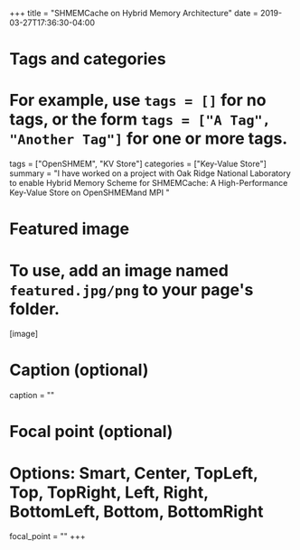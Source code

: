+++
title = "SHMEMCache on Hybrid Memory Architecture"
date = 2019-03-27T17:36:30-04:00

# Tags and categories
# For example, use `tags = []` for no tags, or the form `tags = ["A Tag", "Another Tag"]` for one or more tags.
tags = ["OpenSHMEM", "KV Store"]
categories = ["Key-Value Store"]
summary = "I have worked on a project with Oak Ridge National Laboratory to enable Hybrid Memory Scheme for SHMEMCache: A High-­Performance Key-­Value Store on OpenSHMEMand MPI "
# Featured image
# To use, add an image named `featured.jpg/png` to your page's folder. 
[image]
  # Caption (optional)
  caption = ""

  # Focal point (optional)
  # Options: Smart, Center, TopLeft, Top, TopRight, Left, Right, BottomLeft, Bottom, BottomRight
  focal_point = ""
+++
